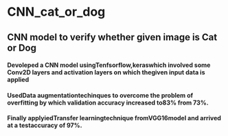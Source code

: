 # CNN_cat_or_dog
## CNN model to verify whether given image is Cat or Dog
#### Devoleped a CNN model usingTenfsorflow,keraswhich involved some Conv2D layers and activation layers on which thegiven input data is applied
#### UsedData augmentationtechinques to overcome the problem of overfitting by which validation accuracy increased to83% from 73%.
#### Finally applyiedTransfer learningtechnique fromVGG16model and arrived at a testaccuracy of 97%.
